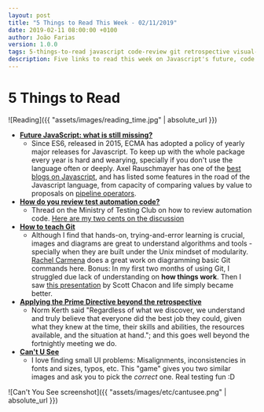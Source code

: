 ```yaml
---
layout: post
title: "5 Things to Read This Week - 02/11/2019"
date: 2019-02-11 08:00:00 +0100
author: João Farias
version: 1.0.0
tags: 5-things-to-read javascript code-review git retrospective visual-testing
description: Five links to read this week on Javascript's future, code review for Automation, learning Git, visual testing and the software Prime Directive
---
```


# 5 Things to Read

![Reading]({{ "assets/images/reading_time.jpg" | absolute_url }})

- **[Future JavaScript: what is still missing?]( http://2ality.com/2019/01/future-js.html)**
  - Since ES6, released in 2015, ECMA has adopted a policy of yearly major releases for Javascript. To keep up with the whole package every year is hard and wearying, specially if you don't use the language often or deeply. Axel Rauschmayer has one of the [best blogs on Javascript](http://2ality.com/index.html), and has listed some features in the road of the Javascript language, from capacity of comparing values by value to proposals on [pipeline operators](http://2ality.com/2019/01/future-js.html#pipeline-operator).
- **[How do you review test automation code?](https://club.ministryoftesting.com/t/how-do-you-review-test-automation-code/22071)**
  - Thread on the Ministry of Testing Club on how to review automation code. [Here are my two cents on the discussion](https://club.ministryoftesting.com/t/how-do-you-review-test-automation-code/22071/3?u=joaofarias)
- **[How to teach Git](https://rachelcarmena.github.io/2018/12/12/how-to-teach-git.html)**
  - Although I find that hands-on, trying-and-error learning is crucial, images and diagrams are great to understand algorithms and tools - specially when they are built under the Unix mindset of modularity. [Rachel Carmena](https://twitter.com/bberrycarmen) does a great work on diagramming basic Git commands here. Bonus: In my first two months of using Git, I struggled due lack of understanding on **how things work**. Then I saw [this presentation](https://www.youtube.com/watch?v=ZDR433b0HJY) by Scott Chacon and life simply became better.
- **[Applying the Prime Directive beyond the retrospective](https://www.thoughtworks.com/insights/blog/applying-prime-directive-beyond-retrospective)**
  - Norm Kerth said "Regardless of what we discover, we understand and truly believe that everyone did the best job they could, given what they knew at the time, their skills and abilities, the resources available, and the situation at hand."; and this goes well beyond the fortnightly meeting we do.
- **[Can't U See](https://cantunsee.space/)**
  - I love finding small UI problems: Misalignments, inconsistencies in fonts and sizes, typos, etc. This "game" gives you two similar images and ask you to pick the _correct_ one. Real testing fun :D

![Can't You See screenshot]({{ "assets/images/etc/cantusee.png" | absolute_url }})